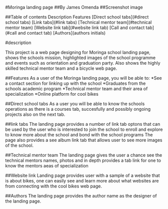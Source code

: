 #Moringa landing page ##By James Omenda ##Screenshot image

##Table of contents Description Features
[Direct school tabs](#direct school tabs) 
[Link tabs](#link tabs) 
[Technical mentor team](#technical mentor team) 
[Website link tab](#website link tab)
[Call and contact tab](#call and contact tab) 
[Authors](authors initials)

#description

This project is a web page designing for Moringa school landing page, shows the schools mission, highlighted images of the school programme and events such as orientation and graduation party. Also shows the highly skilled technical mentor team and a bicycle web page.

##Features As a user of the Moringa landing page, you will be able to: *See a contact section for linking up with the school *Graduates from the schools academic program *Technical mentor team and their area of specialization *Online platform for cool bikes

##Direct school tabs As a user you will be able to know the schools operations as there is a courses tab, succesfully and possibly ongoing projects also on the next tab.

##link tabs The landing page provides a number of link tab optons that can be used by the user who is interested to join the school to enroll and explore to know more about the school and bond with the school programs The page also provides a see album link tab that allows user to see more images of the school.

##Technical mentor team The landing page gives the user a chance see the technical mentors names, photos and in depth provides a tab link for one to know the mentors aeas of specialization

##Website link Landing page provides user with a sample of a website that is about bikes, one can easily see and learn more about what websites are from connecting with the cool bikes web page.

##Authors The landing page provides the author name as the designer of the landing page.